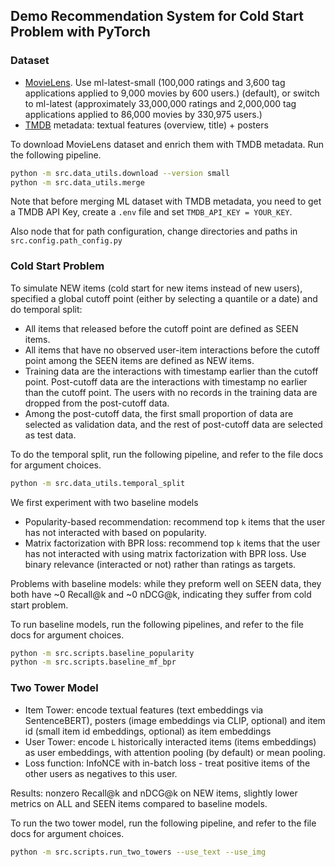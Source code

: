 ## Demo Recommendation System for Cold Start Problem with PyTorch

### Dataset
- [MovieLens](https://grouplens.org/datasets/movielens/). Use ml-latest-small (100,000 ratings and 3,600 tag applications applied to 9,000 movies by 600 users.) (default), or switch to ml-latest (approximately 33,000,000 ratings and 2,000,000 tag applications applied to 86,000 movies by 330,975 users.)
- [TMDB](https://www.themoviedb.org/?language=en-US) metadata: textual features (overview, title) + posters

To download MovieLens dataset and enrich them with TMDB metadata. Run the following pipeline.

```bash
python -m src.data_utils.download --version small
python -m src.data_utils.merge
```

Note that before merging ML dataset with TMDB metadata, you need to get a TMDB API Key, create a `.env` file and set `TMDB_API_KEY = YOUR_KEY`.

Also node that for path configuration, change directories and paths in `src.config.path_config.py`

### Cold Start Problem

To simulate NEW items (cold start for new items instead of new users), specified a global cutoff point (either by selecting a quantile or a date) and do temporal split:
- All items that released before the cutoff point are defined as SEEN items.
- All items that have no observed user-item interactions before the cutoff point among the SEEN items are defined as NEW items.
- Training data are the interactions with timestamp earlier than the cutoff point. Post-cutoff data are the interactions with timestamp no earlier than the cutoff point. The users with no records in the training data are dropped from the post-cutoff data.
- Among the post-cutoff data, the first small proportion of data are selected as validation data, and the rest of post-cutoff data are selected as test data.

To do the temporal split, run the following pipeline, and refer to the file docs for argument choices.
```bash
python -m src.data_utils.temporal_split
```

We first experiment with two baseline models
- Popularity-based recommendation: recommend top `k` items that the user has not interacted with based on popularity.
- Matrix factorization with BPR loss: recommend top `k` items that the user has not interacted with using matrix factorization with BPR loss. Use binary relevance (interacted or not) rather than ratings as targets.

Problems with baseline models: while they preform well on SEEN data, they both have ~0 Recall@k and ~0 nDCG@k, indicating they suffer from cold start problem.

To run baseline models, run the following pipelines, and refer to the file docs for argument choices.
```bash
python -m src.scripts.baseline_popularity
python -m src.scripts.baseline_mf_bpr
```

### Two Tower Model

- Item Tower: encode textual features (text embeddings via SentenceBERT), posters (image embeddings via CLIP, optional) and item id (small item id embeddings, optional) as item embeddings
- User Tower: encode `L` historically interacted items (items embeddings) as user embeddings, with attention pooling (by default) or mean pooling.
- Loss function: InfoNCE with in-batch loss - treat positive items of the other users as negatives to this user.

Results: nonzero Recall@k and nDCG@k on NEW items, slightly lower metrics on ALL and SEEN items compared to baseline models.

To run the two tower model, run the following pipeline, and refer to the file docs for argument choices.
```bash
python -m src.scripts.run_two_towers --use_text --use_img
```
